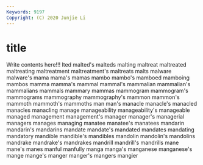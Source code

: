 ```yaml
---
Keywords: 9197
Copyright: (C) 2020 Junjie Li
---
```


# title

Write contents here!!!
lted 
malted's 
malteds 
malting 
maltreat 
maltreated
maltreating 
maltreatment 
maltreatment's 
maltreats 
malts 
malware 
malware's 
mama 
mama's 
mamas
mambo 
mambo's 
mamboed 
mamboing 
mambos 
mamma 
mamma's 
mammal 
mammal's 
mammalian
mammalian's 
mammalians 
mammals 
mammary 
mammas 
mammogram 
mammogram's 
mammograms 
mammography 
mammography's
mammon 
mammon's 
mammoth 
mammoth's 
mammoths 
man 
man's 
manacle 
manacle's 
manacled
manacles 
manacling 
manage 
manageability 
manageability's 
manageable 
managed 
management 
management's 
manager
manager's 
managerial 
managers 
manages 
managing 
manatee 
manatee's 
manatees 
mandarin 
mandarin's
mandarins 
mandate 
mandate's 
mandated 
mandates 
mandating 
mandatory 
mandible 
mandible's 
mandibles
mandolin 
mandolin's 
mandolins 
mandrake 
mandrake's 
mandrakes 
mandrill 
mandrill's 
mandrills 
mane
mane's 
manes 
manful 
manfully 
manga 
manga's 
manganese 
manganese's 
mange 
mange's
manger 
manger's 
mangers 
mangier 
